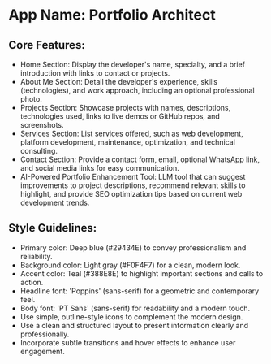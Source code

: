 # **App Name**: Portfolio Architect

## Core Features:

- Home Section: Display the developer's name, specialty, and a brief introduction with links to contact or projects.
- About Me Section: Detail the developer's experience, skills (technologies), and work approach, including an optional professional photo.
- Projects Section: Showcase projects with names, descriptions, technologies used, links to live demos or GitHub repos, and screenshots.
- Services Section: List services offered, such as web development, platform development, maintenance, optimization, and technical consulting.
- Contact Section: Provide a contact form, email, optional WhatsApp link, and social media links for easy communication.
- AI-Powered Portfolio Enhancement Tool: LLM tool that can suggest improvements to project descriptions, recommend relevant skills to highlight, and provide SEO optimization tips based on current web development trends.

## Style Guidelines:

- Primary color: Deep blue (#29434E) to convey professionalism and reliability.
- Background color: Light gray (#F0F4F7) for a clean, modern look.
- Accent color: Teal (#388E8E) to highlight important sections and calls to action.
- Headline font: 'Poppins' (sans-serif) for a geometric and contemporary feel.
- Body font: 'PT Sans' (sans-serif) for readability and a modern touch.
- Use simple, outline-style icons to complement the modern design.
- Use a clean and structured layout to present information clearly and professionally.
- Incorporate subtle transitions and hover effects to enhance user engagement.